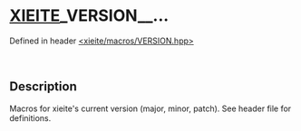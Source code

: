 # [XIEITE](../../macros.md)\_VERSION\_\_...
Defined in header [<xieite/macros/VERSION.hpp>](../../include/xieite/macros/VERSION.hpp)

&nbsp;

## Description
Macros for xieite's current version (major, minor, patch). See header file for definitions.
